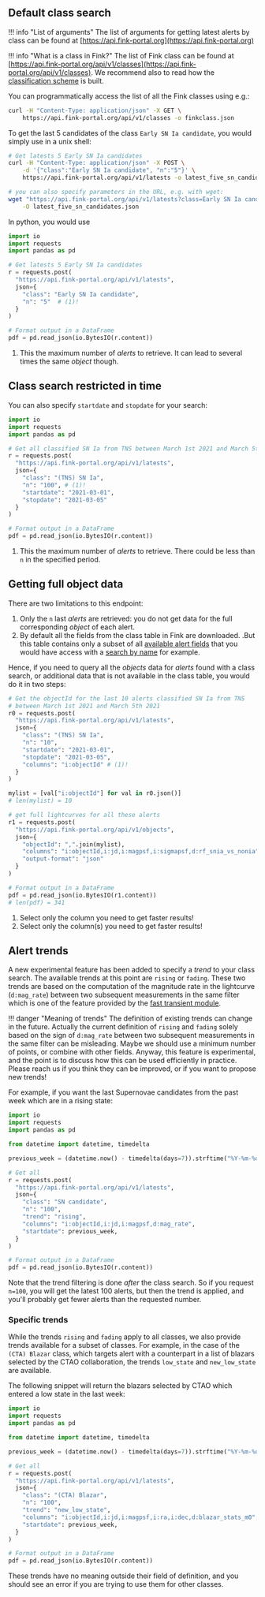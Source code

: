 ## Default class search

!!! info "List of arguments"
    The list of arguments for getting latest alerts by class can be found at [https://api.fink-portal.org](https://api.fink-portal.org)

!!! info "What is a class in Fink?"
    The list of Fink class can be found at [https://api.fink-portal.org/api/v1/classes](https://api.fink-portal.org/api/v1/classes). We recommend also to read how the [classification scheme](../..//broker/classification.md) is built.

You can programmatically access the list of all the Fink classes using e.g.:

```bash
curl -H "Content-Type: application/json" -X GET \
    https://api.fink-portal.org/api/v1/classes -o finkclass.json
```

To get the last 5 candidates of the class `Early SN Ia candidate`, you would simply use in a unix shell:

```bash
# Get latests 5 Early SN Ia candidates
curl -H "Content-Type: application/json" -X POST \
    -d '{"class":"Early SN Ia candidate", "n":"5"}' \
    https://api.fink-portal.org/api/v1/latests -o latest_five_sn_candidates.json

# you can also specify parameters in the URL, e.g. with wget:
wget "https://api.fink-portal.org/api/v1/latests?class=Early SN Ia candidate&n=5&output-format=json" \
    -O latest_five_sn_candidates.json
```

In python, you would use

```python
import io
import requests
import pandas as pd

# Get latests 5 Early SN Ia candidates
r = requests.post(
  "https://api.fink-portal.org/api/v1/latests",
  json={
    "class": "Early SN Ia candidate",
    "n": "5"  # (1)!
  }
)

# Format output in a DataFrame
pdf = pd.read_json(io.BytesIO(r.content))
```

1. This the maximum number of _alerts_ to retrieve. It can lead to several times the same _object_ though.

## Class search restricted in time

You can also specify `startdate` and `stopdate` for your search:

```python
import io
import requests
import pandas as pd

# Get all classified SN Ia from TNS between March 1st 2021 and March 5th 2021
r = requests.post(
  "https://api.fink-portal.org/api/v1/latests",
  json={
    "class": "(TNS) SN Ia",
    "n": "100", # (1)!
    "startdate": "2021-03-01",
    "stopdate": "2021-03-05"
  }
)

# Format output in a DataFrame
pdf = pd.read_json(io.BytesIO(r.content))
```

1. This the maximum number of _alerts_ to retrieve. There could be less than `n` in the specified period.

## Getting full object data

There are two limitations to this endpoint:

1. Only the `n` last _alerts_ are retrieved: you do not get data for the full corresponding _object_ of each alert.
2. By default all the fields from the class table in Fink are downloaded. .But this table contains only a subset of all [available alert fields](https://api.fink-portal.org/api/v1/schema) that you would have access with a [search by name](objectid.md) for example.

Hence, if you need to query all the _objects_ data for _alerts_ found with a class search, or additional data that is not available in the class table, you would do it in two steps:

```python
# Get the objectId for the last 10 alerts classified SN Ia from TNS
# between March 1st 2021 and March 5th 2021
r0 = requests.post(
  "https://api.fink-portal.org/api/v1/latests",
  json={
    "class": "(TNS) SN Ia",
    "n": "10",
    "startdate": "2021-03-01",
    "stopdate": "2021-03-05",
    "columns": "i:objectId" # (1)!
  }
)

mylist = [val["i:objectId"] for val in r0.json()]
# len(mylist) = 10

# get full lightcurves for all these alerts
r1 = requests.post(
  "https://api.fink-portal.org/api/v1/objects",
  json={
    "objectId": ",".join(mylist),
    "columns": "i:objectId,i:jd,i:magpsf,i:sigmapsf,d:rf_snia_vs_nonia", # (2)!
    "output-format": "json"
  }
)

# Format output in a DataFrame
pdf = pd.read_json(io.BytesIO(r1.content))
# len(pdf) = 341
```

1. Select only the column you need to get faster results!
2. Select only the column(s) you need to get faster results!

## Alert trends

A new experimental feature has been added to specify a _trend_ to your class search. The available trends at this point are `rising` or `fading`. These two trends are based on the computation of the magnitude rate in the lightcurve (`d:mag_rate`) between two subsequent measurements in the same filter which is one of the feature provided by the [fast transient module](../../broker/science_modules.md).

!!! danger "Meaning of trends"
    The definition of existing trends can change in the future. Actually the current definition of `rising` and `fading` solely based on the sign of `d:mag_rate` between two subsequent measurements in the same filter can be misleading. Maybe we should use a minimum number of points, or combine with other fields. Anyway, this feature is experimental, and the point is to discuss how this can be used efficiently in practice. Please reach us if you think they can be improved, or if you want to propose new trends!

For example, if you want the last Supernovae candidates from the past week which are in a rising state:

```python
import io
import requests
import pandas as pd

from datetime import datetime, timedelta

previous_week = (datetime.now() - timedelta(days=7)).strftime("%Y-%m-%d")

# Get all
r = requests.post(
  "https://api.fink-portal.org/api/v1/latests",
  json={
    "class": "SN candidate",
    "n": "100",
    "trend": "rising",
    "columns": "i:objectId,i:jd,i:magpsf,d:mag_rate",
    "startdate": previous_week,
  }
)

# Format output in a DataFrame
pdf = pd.read_json(io.BytesIO(r.content))
```

Note that the trend filtering is done _after_ the class search. So if you request `n=100`, you will get the latest 100 alerts, but then the trend is applied, and you'll probably get fewer alerts than the requested number.

### Specific trends

While the trends `rising` and `fading` apply to all classes, we also provide trends available for a subset of classes. For example, in the case of the `(CTA) Blazar` class, which targets alert with a counterpart in a list of blazars selected by the CTAO collaboration, the trends `low_state` and `new_low_state` are available.

The following snippet will return the blazars selected by CTAO which entered a low state in the last week:

```python
import io
import requests
import pandas as pd

from datetime import datetime, timedelta

previous_week = (datetime.now() - timedelta(days=7)).strftime("%Y-%m-%d")

# Get all
r = requests.post(
  "https://api.fink-portal.org/api/v1/latests",
  json={
    "class": "(CTA) Blazar",
    "n": "100",
    "trend": "new_low_state",
    "columns": "i:objectId,i:jd,i:magpsf,i:ra,i:dec,d:blazar_stats_m0",
    "startdate": previous_week,
  }
)

# Format output in a DataFrame
pdf = pd.read_json(io.BytesIO(r.content))
```

These trends have no meaning outside their field of definition, and you should see an error if you are trying to use them for other classes.